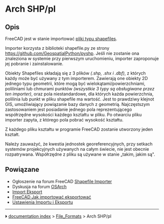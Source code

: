 # Arch SHP/pl
## Opis

FreeCAD jest w stanie importować [pliki typu shapefiles](https://en.wikipedia.org/wiki/Shapefile).

Importer korzysta z biblioteki shapefile.py ze strony <https://github.com/GeospatialPython/pyshp>. Jeśli nie zostanie ona znaleziona w systemie przy pierwszym uruchomieniu, importer zaproponuje jej pobranie i zainstalowanie.

Obiekty Shapefiles składają się z 3 plików *(.shp, .shx i .dbf)*, z których każdy może być używany z tym importerem. Zawierają one obiekty 2D jednego typu geometrii, które mogą być wielokątami/powierzchniami, poliliniami lub chmurami punktów *(wszystkie 3 typy są obsługiwane przez ten importer)*, oraz pola niestandardowe, dla których każda powierzchnia, polilinia lub punkt w pliku shapefile ma wartość. Jest to prawdziwy klejnot GIS, umożliwiający powiązanie bazy danych z geometrią. Najczęstszym zastosowaniem jest posiadanie jednego pola reprezentującego współrzędne wysokości każdego kształtu w pliku. Po otwarciu pliku importer zapyta, z którego pola pobrać wysokość kształtu.

Z każdego pliku kształtu w programie FreeCAD zostanie utworzony jeden kształt.

Należy zauważyć, że kwestia jednostek georeferencyjnych, przy setkach systemów projekcyjnych używanych na całym świecie, nie jest obecnie rozpatrywana. Współrzędne z pliku są używane w stanie „takim, jakim są".



## Powiązane

-   Ogłoszenie na forum FreeCAD [Shapefile Importer](https://forum.freecadweb.org/viewtopic.php?f=9&t=46150)
-   Dyskusja na forum [OSArch](https://community.osarch.org/discussion/comment/578#Comment_578)
-   [Import Eksport](Import_Export/pl.md)
-   [FreeCAD Jak importować eksportować](FreeCAD_Howto_Import_Export.md)
-   [Ustawienia Importu i Eksportu](Import_Export_Preferences/pl.md)



---
⏵ [documentation index](../README.md) > [File_Formats](Category_File_Formats.md) > Arch SHP/pl
